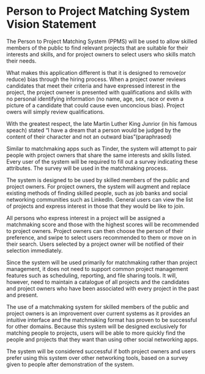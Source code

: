 # Person to Project Matching System Vision Statement

The Person to Project Matching System (PPMS) will be used to allow skilled members of the public to find relevant projects that are suitable for their interests and skills, and for project owners to select users who skills match their needs.

What makes this application different is that it is designed to remove(or reduce) bias through the hiring process. When a project owner reviews candidates that meet their criteria and have expressed interest in the project, the project owneer is presented with qualifications and skills with no personal identifying information (no name, age, sex, race or even a picture of a candidate that could cause even unconcious bias). Project owers will simply review qualifications. 

With the greatest respect, the late Martin Luther King Junrior (in his famous speach) stated “I have a dream that a person would be judged by the content of their character and not an outward bias”(paraphrased) 

Similar to matchmaking apps such as Tinder, the system will attempt to pair people with project owners that share the same interests and skills listed. Every user of the system will be required to fill out a survey indicating these attributes. The survey will be used in the matchmaking process.

The system is designed to be used by skilled members of the public and project owners. For project owners, the system will augment and replace existing methods of finding skilled people, such as job banks and social networking communities such as LinkedIn. General users can view the list of projects and express interest in those that they would be like to join.

All persons who express interest in a project will be assigned a matchmaking score and those with the highest scores will be recommended to project owners. Project owners can then choose the person of their preference, and swipe to select users recommended to them or move on in their search. Users selected by a project owner will be notified of their selection immediately.

Since the system will be used primarily for matchmaking rather than project management, it does not need to support common project management features such as scheduling, reporting, and file sharing tools. It will, however, need to maintain a catalogue of all projects and the candidates and project owners who have been associated with every project in the past and present.

The use of a matchmaking system for skilled members of the public and project owners is an improvement over current systems as it provides an intuitive interface and the matchmaking format has proven to be successful for other domains. Because this system will be designed exclusively for matching people to projects, users will be able to more quickly find the people and projects that they want than using other social networking apps.

The system will be considered successful if both project owners and users prefer using this system over other networking tools, based on a survey given to people after demonstration of the system.